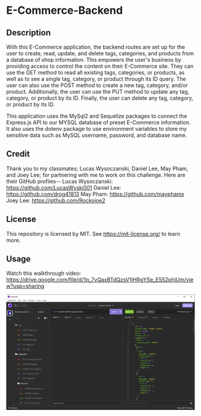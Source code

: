 # E-Commerce-Backend

## Description
With this E-Commerce application, the backend routes are set up for the user to create, read, update, and delete tags, categories, and products from a database of shop information. This empowers the user's business by providing access to control the content on their E-Commerce site. They can use the GET method to read all existing tags, categories, or products, as well as to see a single tag, category, or product through its ID query. The user can also use the POST method to create a new tag, category, and/or product. Additionally, the user can use the PUT method to update any tag, category, or product by its ID. Finally, the user can delete any tag, category, or product by its ID. 

This application uses the MySql2 and Sequelize packages to connect the Express.js API to our MYSQL database of preset E-Commerce information. It also uses the dotenv package to use environment variables to store my sensitive data such as MySQL username, password, and database name.

## Credit
Thank you to my classmates; Lucas Wysoczanski, Daniel Lee, May Pham, and Joey Lee; for partnering with me to work on this challenge. Here are their GitHub profiles-- Lucas Wysoczanski: https://github.com/LucasWyski001 Daniel Lee: https://github.com/drog41813 May Pham: https://github.com/mayphamx Joey Lee: https://github.com/Rockojoe2

## License
This repository is licensed by MIT. See https://mit-license.org/ to learn more.

## Usage
Watch this walkthrough video: https://drive.google.com/file/d/1q_7vQaxBTdQzsV1jHRgYSe_E552phiUm/view?usp=sharing

![Insomnia Screenshot](image.png)